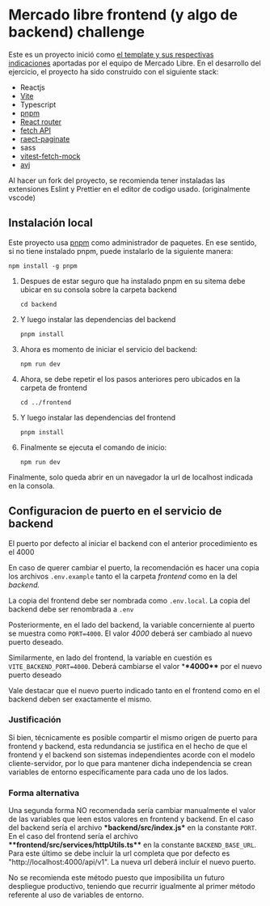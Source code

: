 # **Mercado libre frontend (y algo de backend) challenge**

Este es un proyecto inició como [el template y sus respectivas indicaciones](https://github.com/mercadolibre/cx-frontend-challenge) aportadas por el equipo de Mercado Libre. En el desarrollo del ejercicio, el proyecto ha sido construido con el siguiente stack:

- Reactjs
- [Vite](https://vitejs.dev/)
- Typescript
- [pnpm](https://pnpm.io/)
- [React router](https://reactrouter.com/en/main)
- [fetch API](https://developer.mozilla.org/en-US/docs/Web/API/Fetch_API)
- [raect-paginate](https://www.npmjs.com/package/react-paginate)
- sass
- [vitest-fetch-mock](https://vitest.dev/)
- [avj](https://ajv.js.org/)

Al hacer un fork del proyecto, se recomienda tener instaladas las extensiones Eslint y Prettier en el editor de codigo usado. (originalmente vscode)

## **Instalación local**

Este proyecto usa [pnpm](https://pnpm.io/7.x/installation) como administrador de paquetes. En ese sentido, si no tiene instalado pnpm, puede instalarlo de la siguiente manera:

`npm install -g pnpm`

1. Despues de estar seguro que ha instalado pnpm en su sitema debe ubicar en su consola sobre la carpeta backend

   `cd backend`

2. Y luego instalar las dependencias del backend

   `pnpm install`

3. Ahora es momento de iniciar el servicio del backend:

   `npm run dev`

4. Ahora, se debe repetir el los pasos anteriores pero ubicados en la carpeta de frontend

   `cd ../frontend`

5. Y luego instalar las dependencias del frontend

   `pnpm install`

6. Finalmente se ejecuta el comando de inicio:

   `npm run dev`

Finalmente, solo queda abrir en un navegador la url de localhost indicada en la consola.

## Configuracion de puerto en el servicio de backend

El puerto por defecto al iniciar el backend con el anterior procedimiento es el 4000

En caso de querer cambiar el puerto, la recomendación es hacer una copia los archivos `.env.example` tanto el la carpeta _frontend_ como en la del _backend._

La copia del frontend debe ser nombrada como `.env.local`. La copia del backend debe ser renombrada a `.env`

Posteriormente, en el lado del backend, la variable concerniente al puerto se muestra como `PORT=4000`. El valor _4000_ deberá ser cambiado al nuevo puerto deseado.

Similarmente, en lado del frontend, la variable en cuestión es `VITE_BACKEND_PORT=4000`. Deberá cambiarse el valor \***\*4000\*\*** por el nuevo puerto deseado

Vale destacar que el nuevo puerto indicado tanto en el frontend como en el backend deben ser exactamente el mismo.

### Justificación

Si bien, técnicamente es posible compartir el mismo origen de puerto para frontend y backend, esta redundancia se justifica en el hecho de que el frontend y el backend son sistemas independientes acorde con el modelo cliente-servidor, por lo que para mantener dicha independencia se crean variables de entorno específicamente para cada uno de los lados.

### Forma alternativa

Una segunda forma NO recomendada sería cambiar manualmente el valor de las variables que leen estos valores en frontend y backend. En el caso del backend sería el archivo ********\*********backend/src/index.js********\********* en la constante `PORT`. En el caso del frontend sería el archivo ****************\*\*****************frontend/src/services/httpUtils.ts****************\*\***************** en la constante `BACKEND_BASE_URL`. Para este último se debe incluir la url completa que por defecto es "http://localhost:4000/api/v1". La nueva url deberá incluir el nuevo puerto.

No se recomienda este método puesto que imposibilita un futuro despliegue productivo, teniendo que recurrir igualmente al primer método referente al uso de variables de entorno.
